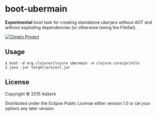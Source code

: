 # boot-ubermain

**Experimental** boot task for creating standalone uberjars without AOT and
  without exploding dependencies (or otherwise taxing the FileSet).

[![Clojars Project][1]][2]

## Usage

    $ boot -d org.clojure/clojure ubermain -m clojure.core/println
    $ java -jar target/project.jar

## License

Copyright © 2015 Adzerk

Distributed under the Eclipse Public License either version 1.0 or (at
your option) any later version.

[1]: http://clojars.org/adzerk/boot-ubermain/latest-version.svg
[2]: http://clojars.org/adzerk/boot-ubermain
[3]: https://docs.docker.com/reference/builder/
